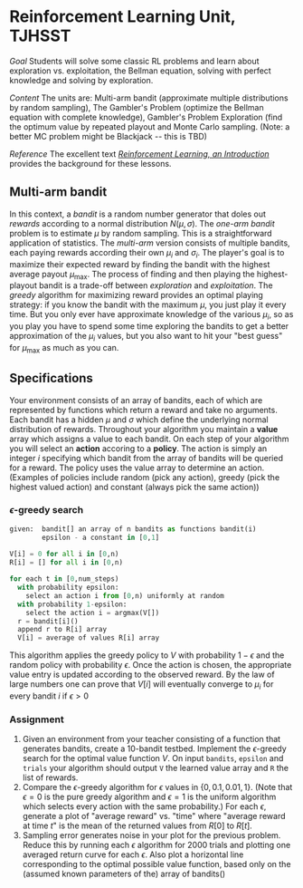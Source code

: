 # Reinforcement Learning Unit, TJHSST

*Goal* Students will solve some classic RL problems and learn about exploration vs. exploitation, the Bellman equation, solving with perfect knowledge and solving by exploration.

*Content* The units are: Multi-arm bandit (approximate multiple distributions by random sampling), The Gambler's Problem (optimize the Bellman equation with complete knowledge), Gambler's Problem Exploration (find the optimum value by repeated playout and Monte Carlo sampling. (Note: a better MC problem might be Blackjack -- this is TBD)

*Reference* The excellent text [*Reinforcement Learning, an Introduction*](http://incompleteideas.net/book/RLbook2020.pdf) provides the background for these lessons.

## Multi-arm bandit

In this context, a *bandit* is a random number generator that doles out *rewards* according to a normal distribution $N(\mu,\sigma)$. The *one-arm bandit* problem is to estimate $\mu$ by random sampling. This is a straightforward application of statistics. The *multi-arm* version consists of multiple bandits, each paying rewards according their own $\mu_i$ and $\sigma_i$. The player's goal is to maximize their expected reward by finding the bandit with the highest average payout $\mu_{\mbox{max}}$. The process of finding and then playing the highest-playout bandit is a trade-off between *exploration* and *exploitation*. The *greedy* algorithm for maximizing reward provides an optimal playing strategy: if you know the bandit with the maximum $\mu$, you just play it every time. But you only ever have approximate knowledge of the various $\mu_i$, so as you play you have to spend some time exploring the bandits to get a better approximation of the $\mu_i$ values, but you also want to hit your "best guess" for $\mu_{\mbox{max}}$ as much as you can.

## Specifications

Your environment consists of an array of bandits, each of which are represented by functions which return a reward and take no arguments. Each bandit has a hidden $\mu$ and $\sigma$ which define the underlying normal distribution of rewards. Throughout your algorithm you maintain a **value** array which assigns a value to each bandit. On each step of your algorithm you will select an **action** accoring to a **policy**. The action is simply an integer $i$ specifying which bandit from the array of bandits will be queried for a reward. The policy uses the value array to determine an action. (Examples of policies include random (pick any action), greedy (pick the highest valued action) and constant (always pick the same action))

### $\epsilon$-greedy search

```python
given:  bandit[] an array of n bandits as functions bandit(i)
        epsilon - a constant in [0,1]
        
V[i] = 0 for all i in [0,n)
R[i] = [] for all i in [0,n)

for each t in [0,num_steps)
  with probability epsilon:
    select an action i from [0,n) uniformly at random
  with probability 1-epsilon:
    select the action i = argmax(V[])
  r = bandit[i]()
  append r to R[i] array
  V[i] = average of values R[i] array
```

This algorithm applies the greedy policy to $V$ with probability $1-\epsilon$ and the random policy with probability $\epsilon$. Once the action is chosen, the appropriate value entry is updated according to the observed reward. By the law of large numbers one can prove that $V[i]$ will eventually converge to $\mu_i$ for every bandit $i$ if $\epsilon > 0$

### Assignment

1. Given an environment from your teacher consisting of a function that generates bandits, create a 10-bandit testbed. Implement the $\epsilon$-greedy search for the optimal value function $V$. On input `bandits`, `epsilon` and `trials` your algorithm should output `V` the learned value array and `R` the list of rewards.
2. Compare the $\epsilon$-greedy algorithm for $\epsilon$ values in $\{0,0.1,0.01,1\}$. (Note that $\epsilon = 0$ is the pure greedy algorithm and $\epsilon=1$ is the uniform algorithm which selects every action with the same probability.) For each $\epsilon$, generate a plot of "average reward" vs. "time" where "average reward at time $t$" is the mean of the returned values from $R[0]$ to $R[t]$.
3. Sampling error generates noise in your plot for the previous problem. Reduce this by running each $\epsilon$ algorithm for 2000 trials and plotting one averaged return curve for each $\epsilon$. Also plot a horizontal line corresponding to the optimal possible value function, based only on the (assumed known parameters of the) array of bandits()

